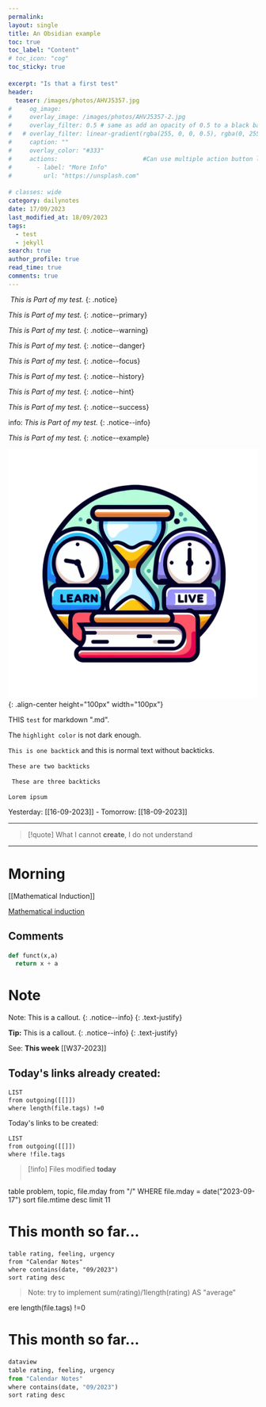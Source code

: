 ```yaml
---
permalink:
layout: single
title: An Obsidian example
toc: true
toc_label: "Content"
# toc_icon: "cog"
toc_sticky: true 

excerpt: "Is that a first test"
header:
  teaser: /images/photos/AHVJ5357.jpg
#     og_image:  
#     overlay_image: /images/photos/AHVJ5357-2.jpg
#     overlay_filter: 0.5 # same as add an opacity of 0.5 to a black background.rgba: rgba(255, 0, 0, 0.5)
#   # overlay_filter: linear-gradient(rgba(255, 0, 0, 0.5), rgba(0, 255, 255, 0.5))
#     caption: ""
#     overlay_color: "#333"
#     actions:                        #Can use multiple action button links
#       - label: "More Info"
#         url: "https://unsplash.com"

# classes: wide
category: dailynotes
date: 17/09/2023
last_modified_at: 18/09/2023
tags:
  - test
  - jekyll
search: true  
author_profile: true
read_time: true
comments: true
---
```



![]()
_This is Part of my test._
{: .notice}


_This is Part of my test._
{: .notice--primary}
&nbsp;
&nbsp;

<i class="fa-solid fa-quote-left"></i>_This is Part of my test._<i class="fa-solid fa-quote-right"></i>
{: .notice--warning}

_This is Part of my test._
{: .notice--danger}

_This is Part of my test._<i class="fa-solid fa-check"></i>
{: .notice--focus}

_This is Part of my test._
{: .notice--history}

<i class="fa-regular fa-book"></i>_This is Part of my test._ <i class="fa-solid fa-book"></i>
{: .notice--hint}

<i class="far fa-clipboard"></i>_This is Part of my test._
{: .notice--success}

<i class="fa-regular fa-calendar"></i>
<i class="fa-regular fa-clock"></i>
<i class="fa-solid fa-clock-rotate-left"></i>
<i class="fa-solid fa-hourglass-half"></i>
<i class="fa-solid fa-hourglass-end"></i>
<i class="fa-solid fa-list"></i>
<i class="fa-regular fa-circle-question"></i>
<i class="fa-solid fa-circle-info"></i>
<i class="fa-solid fa-xmark"></i>
<i class="fa-solid fa-triangle-exclamation"></i>
<i class="fa-solid fa-mug-hot"></i>
<i class="fa-solid fa-camera"></i>
<i class="fa-solid fa-arrow-right"></i>
<i class="fa-regular fa-envelope"></i>
<i class="fa-solid fa-image"></i>


<i class="fa-regular fa-clipboard"></i> info: _This is Part of my test._
{: .notice--info}

<i class="far fa-sticky-note"></i>_This is Part of my test._
{: .notice--example}



![test](/assets/images/IMG_4894-2.png){: .align-center height="100px" width="100px"}






THIS `test` for markdown ".md".

The `highlight color` is not dark enough.

`This is one backtick` and this is normal text without backticks.

``These are two backticks ``

``` These are three backticks```

<code>Lorem ipsum</code>


Yesterday: [[16-09-2023]]  - Tomorrow: [[18-09-2023]]
____
> [!quote] 
> What I cannot **create**, I do not understand
---
# Morning
[[Mathematical Induction]]



[Mathematical induction](https://en.wikipedia.org/wiki/Mathematical_induction)



## Comments

```python
def funct(x,a)
  return x + a
```

# Note
Note: This is a callout. {: .notice--info} {: .text-justify}

<i class="far fa-sticky-note"></i> **Tip:**  This is a callout.
{: .notice--info}
{: .text-justify}


See: **This week** 
[[W37-2023]]

## Today's links already created:
```dataview
LIST 
from outgoing([[]])
where length(file.tags) !=0
```

Today's links to be created:
```dataview
LIST 
from outgoing([[]])
where !file.tags
```

> [!info] Files modified **today**
> ```dataview
table problem, topic, file.mday
from "/"
WHERE file.mday = date("2023-09-17")
sort file.mtime desc
limit 11

# This month so far...

```dataview
table rating, feeling, urgency
from "Calendar Notes"
where contains(date, "09/2023")
sort rating desc
```
>Note: try to implement sum(rating)/1length(rating) AS "average"

ere length(file.tags) !=0


# This month so far...

``` python
dataview
table rating, feeling, urgency
from "Calendar Notes"
where contains(date, "09/2023")
sort rating desc
```
